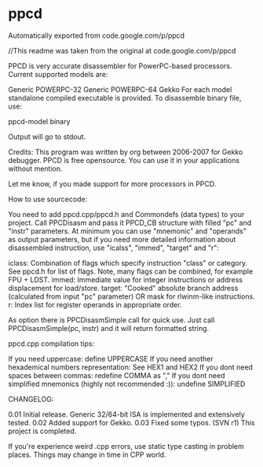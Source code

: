 # ppcd
Automatically exported from code.google.com/p/ppcd

//This readme was taken from the original at code.google.com/p/ppcd

PPCD is very accurate disassembler for PowerPC-based processors. Current supported models are:

Generic POWERPC-32
Generic POWERPC-64
Gekko
For each model standalone compiled executable is provided. To disassemble binary file, use:

ppcd-model binary

Output will go to stdout.

Credits: This program was written by org between 2006-2007 for Gekko debugger. PPCD is free opensource. You can use it in your applications without mention.

Let me know, if you made support for more processors in PPCD.

How to use sourcecode:

You need to add ppcd.cpp/ppcd.h and Commondefs (data types) to your project. Call PPCDisasm and pass it PPCD_CB structure with filled "pc" and "instr" parameters. At minimum you can use "mnemonic" and "operands" as output parameters, but if you need more detailed information about disassembled instruction, use "icalss", "immed", "target" and "r":

iclass: Combination of flags which specify instruction "class" or category. See ppcd.h for list of flags. Note, many flags can be combined, for example FPU + LDST. immed: Immediate value for integer instructions or address displacement for load/store. target: "Cooked" absolute branch address (calculated from input "pc" parameter) OR mask for rlwinm-like instructions. r: Index list for register operands in appropriate order.

As option there is PPCDisasmSimple call for quick use. Just call PPCDisasmSimple(pc, instr) and it will return formatted string.

ppcd.cpp compilation tips:

If you need uppercase: define UPPERCASE If you need another hexademical numbers representation: See HEX1 and HEX2 If you dont need spaces between commas: redefine COMMA as "," If you dont need simplified mnemonics (highly not recommended :)): undefine SIMPLIFIED

CHANGELOG:

0.01 Initial release. Generic 32/64-bit ISA is implemented and extensively tested.
0.02 Added support for Gekko.
0.03 Fixed some typos. (SVN r1)
This project is completed.

If you're experience weird .cpp errors, use static type casting in problem places. Things may change in time in CPP world.
